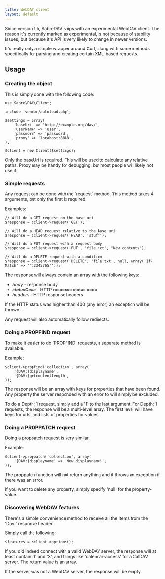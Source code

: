 ```yaml
---
title: WebDAV client
layout: default
---
```


Since version 1.5, SabreDAV ships with an experimental WebDAV client. 
The reason it's currently marked as experimental, is not because of stability
issues, but because it's API is very likely to change in newer versions.

It's really only a simple wrapper around Curl, along with some methods
specifically for parsing and creating certain XML-based requests.

Usage
-----

### Creating the object

This is simply done with the following code:

    use Sabre\DAV\Client;

    include 'vendor/autoload.php';

    $settings = array(
        'baseUri' => 'http://example.org/dav/',
        'userName' => 'user',
        'password' => 'password',
        'proxy' => 'locahost:8888',
    );

    $client = new Client($settings);

Only the baseUri is required. This will be used to calculate any relative
paths. Proxy may be handy for debugging, but most people will likely not use
it.

### Simple requests

Any request can be done with the 'request' method. This method takes 4
arguments, but only the first is required.

Examples:

    // Will do a GET request on the base uri
    $response = $client->request('GET'); 

    // Will do a HEAD request relative to the base uri
    $response = $client->request('HEAD', 'stuff');

    // Will do a PUT request with a request body
    $response = $client->request('PUT', 'file.txt', "New contents");

    // Will do a DELETE request with a condition
    $response = $client->request('DELETE', 'file.txt', null, array('If-Match' => '"12345765"'));

The response will always contain an array with the following keys:

* *body* - response body
* *statusCode* - HTTP response status code
* *headers* - HTTP response headers

If the HTTP status was higher than 400 (any error) an exception will be thrown.

Any request will also automatically follow redirects.

### Doing a PROPFIND request

To make it easier to do 'PROPFIND' requests, a separate method is available.

Example:

    $client->propfind('collection', array(
        '{DAV:}displayname',
        '{DAV:}getcontentlength',
    ));

The response will be an array with keys for properties that have been found.
Any property the server responded with an error to will simply be excluded.

To do a Depth: 1 request, simply add a '1' to the last argument. For Depth: 1
requests, the response will be a multi-level array. The first level will have
keys for urls, and lists of properties for values. 

### Doing a PROPPATCH request

Doing a proppatch request is very similar.

Example:

    $client->proppatch('collection', array(
        '{DAV:}displayname' => 'New displayname!',
    ));

The proppatch function will not return anything and it throws an exception
if there was an error.

If you want to delete any property, simply specify 'null' for the property-
value.

### Discovering WebDAV features

There's a simple convenience method to receive all the items from the 'Dav:'
response header. 

Simply call the following:

    $features = $client->options();

If you did indeed connect with a valid WebDAV server, the response will
at least contain '1' and '3', and things like 'calendar-access' for a CalDAV
server. The return value is an array.

If the server was not a WebDAV server, the response will be empty.



